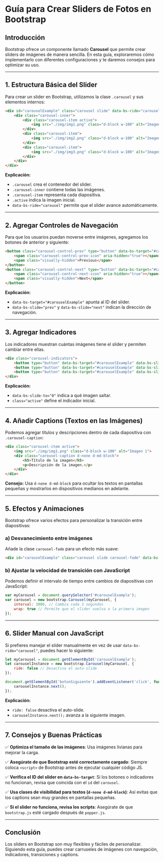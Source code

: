 # Guía para Crear Sliders de Fotos en Bootstrap

## Introducción
Bootstrap ofrece un componente llamado **Carousel** que permite crear sliders de imágenes de manera sencilla. En esta guía, exploraremos cómo implementarlo con diferentes configuraciones y te daremos consejos para optimizar su uso.

---

## 1. Estructura Básica del Slider

Para crear un slider en Bootstrap, utilizamos la clase `.carousel` y sus elementos internos:

```html
<div id="carouselExample" class="carousel slide" data-bs-ride="carousel">
    <div class="carousel-inner">
        <div class="carousel-item active">
            <img src="./img/img1.png" class="d-block w-100" alt="Imagen 1">
        </div>
        <div class="carousel-item">
            <img src="./img/img2.png" class="d-block w-100" alt="Imagen 2">
        </div>
        <div class="carousel-item">
            <img src="./img/img3.png" class="d-block w-100" alt="Imagen 3">
        </div>
    </div>
</div>
```

**Explicación:**
- `.carousel` crea el contenedor del slider.
- `.carousel-inner` contiene todas las imágenes.
- `.carousel-item` representa cada diapositiva.
- `.active` indica la imagen inicial.
- `data-bs-ride="carousel"` permite que el slider avance automáticamente.

---

## 2. Agregar Controles de Navegación

Para que los usuarios puedan moverse entre imágenes, agregamos los botones de anterior y siguiente:

```html
<button class="carousel-control-prev" type="button" data-bs-target="#carouselExample" data-bs-slide="prev">
    <span class="carousel-control-prev-icon" aria-hidden="true"></span>
    <span class="visually-hidden">Previous</span>
</button>
<button class="carousel-control-next" type="button" data-bs-target="#carouselExample" data-bs-slide="next">
    <span class="carousel-control-next-icon" aria-hidden="true"></span>
    <span class="visually-hidden">Next</span>
</button>
```

**Explicación:**
- `data-bs-target="#carouselExample"` apunta al ID del slider.
- `data-bs-slide="prev"` y `data-bs-slide="next"` indican la dirección de navegación.

---

## 3. Agregar Indicadores

Los indicadores muestran cuántas imágenes tiene el slider y permiten cambiar entre ellas.

```html
<div class="carousel-indicators">
    <button type="button" data-bs-target="#carouselExample" data-bs-slide-to="0" class="active"></button>
    <button type="button" data-bs-target="#carouselExample" data-bs-slide-to="1"></button>
    <button type="button" data-bs-target="#carouselExample" data-bs-slide-to="2"></button>
</div>
```

**Explicación:**
- `data-bs-slide-to="0"` indica a qué imagen saltar.
- `class="active"` define el indicador inicial.

---

## 4. Añadir Captions (Textos en las Imágenes)

Podemos agregar títulos y descripciones dentro de cada diapositiva con `.carousel-caption`:

```html
<div class="carousel-item active">
    <img src="./img/img1.png" class="d-block w-100" alt="Imagen 1">
    <div class="carousel-caption d-none d-md-block">
        <h5>Título de la imagen</h5>
        <p>Descripción de la imagen.</p>
    </div>
</div>
```

**Consejo:** Usa `d-none d-md-block` para ocultar los textos en pantallas pequeñas y mostrarlos en dispositivos medianos en adelante.

---

## 5. Efectos y Animaciones

Bootstrap ofrece varios efectos para personalizar la transición entre diapositivas:

### a) Desvanecimiento entre imágenes
Añade la clase `carousel-fade` para un efecto más suave:

```html
<div id="carouselExample" class="carousel slide carousel-fade" data-bs-ride="carousel">
```

### b) Ajustar la velocidad de transición con JavaScript
Podemos definir el intervalo de tiempo entre cambios de diapositivas con JavaScript:

```js
var myCarousel = document.querySelector('#carouselExample');
var carousel = new bootstrap.Carousel(myCarousel, {
    interval: 3000, // Cambia cada 3 segundos
    wrap: true // Permite que el slider vuelva a la primera imagen
});
```

---

## 6. Slider Manual con JavaScript
Si prefieres manejar el slider manualmente en vez de usar `data-bs-ride="carousel"`, puedes hacer lo siguiente:

```js
let myCarousel = document.getElementById('carouselExample');
let carouselInstance = new bootstrap.Carousel(myCarousel, {
    ride: false // Desactiva el auto-slide
});

document.getElementById('botonSiguiente').addEventListener('click', function() {
    carouselInstance.next();
});
```

**Explicación:**
- `ride: false` desactiva el auto-slide.
- `carouselInstance.next();` avanza a la siguiente imagen.

---

## 7. Consejos y Buenas Prácticas

✅ **Optimiza el tamaño de las imágenes**: Usa imágenes livianas para mejorar la carga.

✅ **Asegúrate de que Bootstrap esté correctamente cargado**: Siempre coloca `<script>` de Bootstrap antes de ejecutar cualquier código JS.

✅ **Verifica el ID del slider en `data-bs-target`**: Si los botones o indicadores no funcionan, revisa que coincida con el `id` del `carousel`.

✅ **Usa clases de visibilidad para textos (`d-none d-md-block`)**: Así evitas que los captions sean muy grandes en pantallas pequeñas.

✅ **Si el slider no funciona, revisa los scripts**: Asegúrate de que `bootstrap.js` esté cargado después de `popper.js`.

---

## Conclusión
Los sliders en Bootstrap son muy flexibles y fáciles de personalizar. Siguiendo esta guía, puedes crear carruseles de imágenes con navegación, indicadores, transiciones y captions.